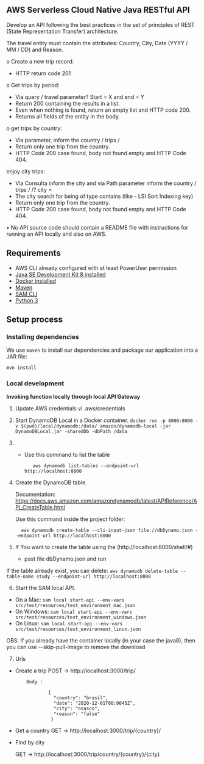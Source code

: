 ## AWS Serverless Cloud Native Java RESTful API

Develop an API following the best practices in the set of
principles of REST (State Representation Transfer) architecture.

The travel entity must contain the attributes: Country, City, Date (YYYY / MM / DD) and Reason.

o Create a new trip record:
- HTTP return code 201


o Get trips by period:
- Via query / travel parameter? Start = X and end = Y
- Return 200 containing the results in a list.
- Even when nothing is found, return an empty list and
HTTP code 200.
- Returns all fields of the entity in the body.


o get trips by country:
- Via parameter, inform the country / trips / <Country>
- Return only one trip from the country.
- HTTP Code 200 case found, body not found
empty and HTTP Code 404.


enjoy city trips:
- Via Consulta inform the city and via Path parameter inform the
country / trips / <Country> /? city ​​= <City>
- The city search for being of type contains (like - LSI Sort
Indexing key)
- Return only one trip from the country.
- HTTP Code 200 case found, body not found
empty and HTTP Code 404.

• No API source code should contain a README file with
instructions for running an API locally and also on AWS.

## Requirements

* AWS CLI already configured with at least PowerUser permission
* [Java SE Development Kit 8 installed](http://www.oracle.com/technetwork/java/javase/downloads/jdk8-downloads-2133151.html)
* [Docker installed](https://www.docker.com/community-edition)
* [Maven](https://maven.apache.org/install.html)
* [SAM CLI](https://github.com/awslabs/aws-sam-cli)
* [Python 3](https://docs.python.org/3/)

## Setup process

### Installing dependencies

We use `maven` to install our dependencies and package our application into a JAR file:

```bash
mvn install
```

### Local development

**Invoking function locally through local API Gateway**

1. Update AWS credentials
      vi .aws/credentials

2. Start DynamoDB Local in a Docker container. `docker run -p 8000:8000 -v $(pwd)/local/dynamodb:/data/ amazon/dynamodb-local -jar DynamoDBLocal.jar -sharedDb -dbPath /data`

3. - Use this command to list the table        
      
            aws dynamodb list-tables --endpoint-url http://localhost:8000

4. Create the DynamoDB table.

   Documentation: https://docs.aws.amazon.com/amazondynamodb/latest/APIReference/API_CreateTable.html
      
   Use this command inside the project folder:

         aws dynamodb create-table --cli-input-json file://dbDynamo.json --endpoint-url http://localhost:8000

5. If You want to create the table using the (http://localhost:8000/shell/#)
      
      - past file dbDynamo.json and run
                  
      
If the table already exist, you can delete: `aws dynamodb delete-table --table-name study --endpoint-url http://localhost:8000`

6. Start the SAM local API.
 - On a Mac: `sam local start-api --env-vars src/test/resources/test_environment_mac.json`
 - On Windows: `sam local start-api --env-vars src/test/resources/test_environment_windows.json`
 - On Linux: `sam local start-api --env-vars src/test/resources/test_environment_linux.json`
 
 OBS:  If you already have the container locally (in your case the java8), then you can use --skip-pull-image to remove the download


7. Urls

  - Create a trip
      POST -> http://localhost:3000/trip/
            
            Body :
            
                    {
                      "country": "brasil",
                      "date": "2020-12-01T00:0045Z",
                      "city": "osasco",
                      "reason": "false"
                     }
      
  - Get a country
      GET -> http://localhost:3000/trip/{country}/
      
  - Find by city
  
      GET -> http://localhost:3000/trip/country/{country}/{city}
